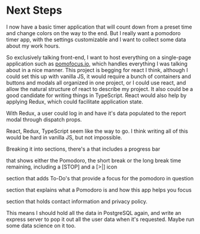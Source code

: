# Next Steps
I now have a basic timer application that will count down from a preset time and change colors on the way to the end. But I really want a pomodoro timer app, with the settings customizable and I want to collect some data about my work hours.

So exclusively talking front-end, I want to host everything on a single-page application such as [pomofocus.io](pomofocus.io), which handles everything I was talking about in a nice manner. This project is begging for react I think, although I could set this up with vanilla JS, it would require a bunch of containers and buttons and modals all organized in one project, or I could use react, and allow the natural structure of react to describe my project. It also could be a good candidate for writing things in TypeScript. React would also help by applying Redux, which could facilitate application state.

With Redux, a user could log in and have it's data populated to the report modal through dispatch props.

React, Redux, TypeScript seem like the way to go.
I think writing all of this would be hard in vanilla JS, but not impossible.

Breaking it into sections, there's a
<Navbar> that includes a progress bar

<TimeDisplay> that shows either the Pomodoro, the short break or the long break time remaining, including a [STOP] and a [>|] icon

<Tasks> section that adds To-Do's that provide a focus for the pomodoro in question

<Wiki> section that explains what a Pomodoro is and how this app helps you focus

<Footer> section that holds contact information and privacy policy.

This means I should hold all the data in PostgreSQL again, and write an express server to pop it out all the user data when it's requested. Maybe run some data science on it too.